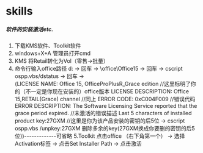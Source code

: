 # skills
##### 软件的安装激活etc.
1. 下载KMS软件、Toolkit软件
2. windows+X+A 管理员打开cmd
3. KMS 将Retail转化为Vol（零售→批量）
4. 命令行输入office路径 d:  ->  回车  ->  \office\Office15  ->  回车  ->  cscript ospp.vbs/dstatus  ->  回车  ->  
(LICENSE NAME: Office 15, OfficeProPlusR_Grace edition //这里标明了你的（不一定是你现在安装的）office版本
LICENSE DESCRIPTION: Office 15,RETAIL(Grace) channel //同上
ERROR CODE: 0xC004F009 //错误代码
ERROR DESCRIPTION: The Software Licensing Service reported that the grace period expired. //未激活的错误描述
Last 5 characters of installed product key:27GXM //这里是你为该产品安装的密钥的后5位
->  cscript ospp.vbs /unpkey:27GXM 删除多余的key(27GXM换成你要删的密钥的后5位))-------------可省略
5.Toolkit 点击office （右下角第一个）  ->  选择Activation标签  ->  点击Set Installer Path  ->  点击激活
